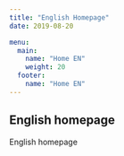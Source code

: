 ```yaml
---
title: "English Homepage"
date: 2019-08-20

menu: 
  main:
    name: "Home EN"
    weight: 20
  footer:
    name: "Home EN"
---
```


## English homepage

English homepage